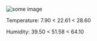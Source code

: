 ![some image](https://hehehwang.github.io/gardener/img/2023-11-09.jpg)
                 
Temperature: 7.90 < 22.61 < 28.60

Humidity: 39.50 < 51.58 < 64.10
